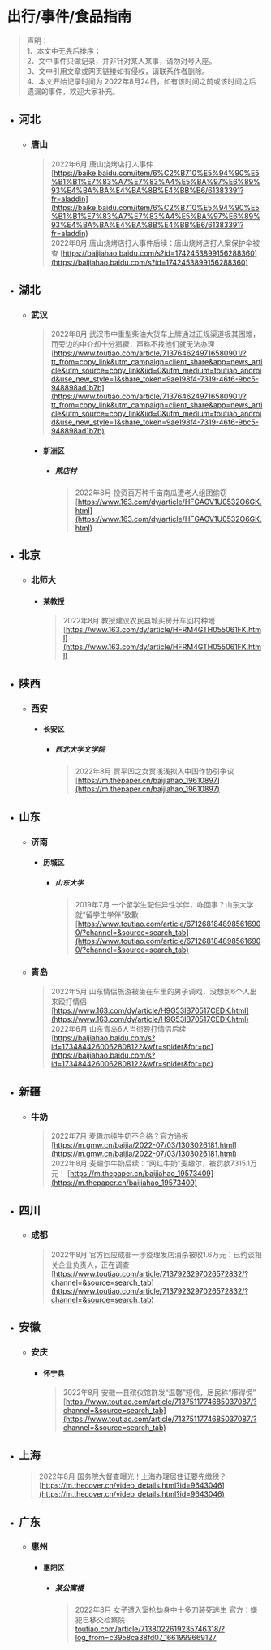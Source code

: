 # 出行/事件/食品指南

> 声明：  
> 1、本文中无先后排序；  
> 2、文中事件只做记录，并非针对某人某事，请勿对号入座。  
> 3、文中引用文章或网页链接如有侵权，请联系作者删除。  
> 4、本文开始记录时间为 2022年8月24日，如有该时间之前或该时间之后遗漏的事件，欢迎大家补充。

* ## 河北  
    * ### 唐山  
        > 2022年6月 唐山烧烤店打人事件 [https://baike.baidu.com/item/6%C2%B710%E5%94%90%E5%B1%B1%E7%83%A7%E7%83%A4%E5%BA%97%E6%89%93%E4%BA%BA%E4%BA%8B%E4%BB%B6/61383391?fr=aladdin](https://baike.baidu.com/item/6%C2%B710%E5%94%90%E5%B1%B1%E7%83%A7%E7%83%A4%E5%BA%97%E6%89%93%E4%BA%BA%E4%BA%8B%E4%BB%B6/61383391?fr=aladdin)  
          2022年8月 唐山烧烤店打人事件后续：唐山烧烤店打人案保护伞被查 [https://baijiahao.baidu.com/s?id=1742453899156288360](https://baijiahao.baidu.com/s?id=1742453899156288360)  

* ## 湖北
    * ### 武汉
        > 2022年8月 武汉市中重型柴油大货车上牌通过正规渠道极其困难，而旁边的中介却十分猖獗，声称不找他们就无法办理 [https://www.toutiao.com/article/7137646249716580901/?tt_from=copy_link&utm_campaign=client_share&app=news_article&utm_source=copy_link&iid=0&utm_medium=toutiao_android&use_new_style=1&share_token=9ae198f4-7319-46f6-9bc5-948898ad1b7b](https://www.toutiao.com/article/7137646249716580901/?tt_from=copy_link&utm_campaign=client_share&app=news_article&utm_source=copy_link&iid=0&utm_medium=toutiao_android&use_new_style=1&share_token=9ae198f4-7319-46f6-9bc5-948898ad1b7b)  
        * #### 新洲区
            * ##### 熊店村  
                > 2022年8月 投资百万种千亩南瓜遭老人组团偷窃  [https://www.163.com/dy/article/HFGAOV1U0532O6GK.html](https://www.163.com/dy/article/HFGAOV1U0532O6GK.html)  

* ## 北京
    * ### 北师大
        * #### 某教授
            > 2022年8月 教授建议农民县城买房开车回村种地 [https://www.163.com/dy/article/HFRM4GTH055061FK.html](https://www.163.com/dy/article/HFRM4GTH055061FK.html)  
                 
* ## 陕西
    * ### 西安
        * #### 长安区
            * ##### 西北大学文学院
                > 2022年8月 贾平凹之女贾浅浅拟入中国作协引争议 [https://m.thepaper.cn/baijiahao_19610897](https://m.thepaper.cn/baijiahao_19610897)  

* ## 山东
    * ### 济南
        * #### 历城区
            * ##### 山东大学
                > 2019年7月 一个留学生配仨异性学伴，咋回事？山东大学就“留学生学伴”致歉 [https://www.toutiao.com/article/6712681848985616900/?channel=&source=search_tab](https://www.toutiao.com/article/6712681848985616900/?channel=&source=search_tab)  

    * ### 青岛
        > 2022年5月 山东情侣旅游被坐在车里的男子调戏，没想到6个人出来殴打情侣 [https://www.163.com/dy/article/H9G53IB70517CEDK.html](https://www.163.com/dy/article/H9G53IB70517CEDK.html)  
          2022年6月 山东青岛6人当街殴打情侣后续 [https://baijiahao.baidu.com/s?id=1734844260062808122&wfr=spider&for=pc](https://baijiahao.baidu.com/s?id=1734844260062808122&wfr=spider&for=pc)

* ## 新疆
    * ### 牛奶
        > 2022年7月 麦趣尔纯牛奶不合格？官方通报 [https://m.gmw.cn/baijia/2022-07/03/1303026181.html](https://m.gmw.cn/baijia/2022-07/03/1303026181.html)  
          2022年8月 麦趣尔牛奶后续：“网红牛奶”麦趣尔，被罚款7315.1万元！ [https://m.thepaper.cn/baijiahao_19573409](https://m.thepaper.cn/baijiahao_19573409)  

* ## 四川
    * ### 成都
        > 2022年8月 官方回应成都一涉疫理发店消杀被收1.6万元：已约谈相关企业负责人，正在调查 [https://www.toutiao.com/article/7137923297026572832/?channel=&source=search_tab](https://www.toutiao.com/article/7137923297026572832/?channel=&source=search_tab)  

* ## 安徽
    * ### 安庆
        * #### 怀宁县
            > 2022年8月 安徽一县殡仪馆群发“温馨”短信，居民称“瘆得慌” [https://www.toutiao.com/article/7137511774685037087/?channel=&source=search_tab](https://www.toutiao.com/article/7137511774685037087/?channel=&source=search_tab)  

* ## 上海
    > 2022年8月 国务院大督查曝光！上海办理居住证要先缴税？ [https://m.thecover.cn/video_details.html?id=9643046](https://m.thecover.cn/video_details.html?id=9643046)  

* ## 广东
    * ### 惠州
        * #### 惠阳区
            * ##### 某公寓楼  
                > 2022年8月 女子遭入室抢劫身中十多刀装死逃生 官方：嫌犯已移交检察院 [toutiao.com/article/7138022619235746318/?log_from=c3958ca38fd07_1661999669127](toutiao.com/article/7138022619235746318/?log_from=c3958ca38fd07_1661999669127)  


                 